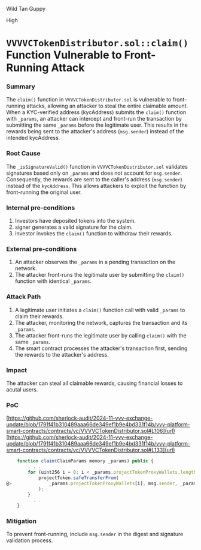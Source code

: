 Wild Tan Guppy

High

# `VVVVCTokenDistributor.sol::claim()` Function Vulnerable to Front-Running Attack

### Summary

The `claim()` function in `VVVVCTokenDistributor.sol` is vulnerable to front-running attacks, allowing an attacker to steal the entire claimable amount. When a KYC-verified address (kycAddress) submits the `claim()` function with `_params`, an attacker can intercept and front-run the transaction by submitting the same `_params` before the legitimate user. This results in the rewards being sent to the attacker's address (`msg.sender`) instead of the intended kycAddress.

### Root Cause

The `_isSignatureValid()` function in `VVVVCTokenDistributor.sol` validates signatures based only on `_params` and does not account for `msg.sender`. Consequently, the rewards are sent to the caller's address (`msg.sender`) instead of the `kycAddress`. This allows attackers to exploit the function by front-running the original user.

### Internal pre-conditions

1. Investors have deposited tokens into the system.
2. signer generates a valid signature for the claim.
3. investor invokes the `claim()` function to withdraw their rewards.

### External pre-conditions

1. An attacker observes the `_params` in a pending transaction on the network.
2. The attacker front-runs the legitimate user by submitting the `claim()` function with identical `_params`.

### Attack Path

1. A legitimate user initiates a `claim()` function call with valid `_params` to claim their rewards.
2. The attacker, monitoring the network, captures the transaction and its `_params`.
3. The attacker front-runs the legitimate user by calling `claim()` with the same `_params`.
4. The smart contract processes the attacker's transaction first, sending the rewards to the attacker's address.

### Impact

The attacker can steal all claimable rewards, causing financial losses to acutal users.

### PoC

[https://github.com/sherlock-audit/2024-11-vvv-exchange-update/blob/1791f41b310489aaa66de349ef1b9e4bd331f14b/vvv-platform-smart-contracts/contracts/vc/VVVVCTokenDistributor.sol#L106](url)
[https://github.com/sherlock-audit/2024-11-vvv-exchange-update/blob/1791f41b310489aaa66de349ef1b9e4bd331f14b/vvv-platform-smart-contracts/contracts/vc/VVVVCTokenDistributor.sol#L133](url)

```javascript
    function claim(ClaimParams memory _params) public {
        . . .
        for (uint256 i = 0; i < _params.projectTokenProxyWallets.length; i++) {
            projectToken.safeTransferFrom(
@>              _params.projectTokenProxyWallets[i], msg.sender, _params.tokenAmountsToClaim[i]
            );
        }
        . . .
    }

```

### Mitigation

To prevent front-running, include `msg.sender` in the digest and signature validation process.